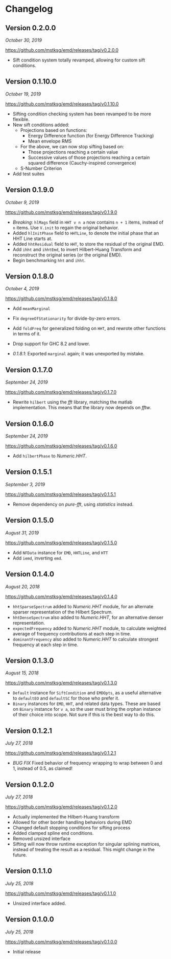 Changelog
=========

Version 0.2.0.0
---------------

*October 30, 2019*

<https://github.com/mstksg/emd/releases/tag/v0.2.0.0>

*   Sift condition system totally revamped, allowing for custom sift
    conditions.

Version 0.1.10.0
---------------

*October 19, 2019*

<https://github.com/mstksg/emd/releases/tag/v0.1.10.0>

*   Sifting condition checking system has been revamped to be more flexible.
*   New sift conditions added:
    *   Projections based on functions:
        *   Energy Difference function (for Energy Difference Tracking)
        *   Mean envelope RMS
    *   For the above, we can now stop sifting based on:
        *   Those projections reaching a certain value
        *   Successive values of those projections reaching a certain squared
            difference (Cauchy-inspired convergence)
    *   S-Number Criterion
*   Add test suites

Version 0.1.9.0
---------------

*October 9, 2019*

<https://github.com/mstksg/emd/releases/tag/v0.1.9.0>

*   *Breaking*: `hlMags` field in `HHT v n a` now contains `n + 1` items,
    instead of `n` items.  Use `V.init` to regain the original behavior.
*   Added `hlInitPhase` field to `HHTLine`, to denote the initial phase that an
    HHT Line starts at.
*   Added `hhtResidual` field to `HHT`, to store the residual of the original
    EMD.
*   Add `ihht` and `ihhtEmd`, to invert Hilbert-Huang Transform and reconstruct
    the original series (or the original EMD).
*   Begin benchmarking `hht` and `ihht`.


Version 0.1.8.0
---------------

*October 4, 2019*

<https://github.com/mstksg/emd/releases/tag/v0.1.8.0>

*   Add `meanMarginal`
*   Fix `degreeOfStationarity` for divide-by-zero errors.
*   Add `foldFreq` for generalized folding on `HHT`, and rewrote other
    functions in terms of it.
*   Drop support for GHC 8.2 and lower.

*   *0.1.8.1*: Exported `marginal` again; it was unexported by mistake.

Version 0.1.7.0
---------------

*September 24, 2019*

<https://github.com/mstksg/emd/releases/tag/v0.1.7.0>

*   Rewrite `hilbert` using the *fft* library, matching the matlab
    implementation.  This means that the library now depends on *fftw*.

Version 0.1.6.0
---------------

*September 24, 2019*

<https://github.com/mstksg/emd/releases/tag/v0.1.6.0>

*   Add `hilbertPhase` to *Numeric.HHT*.

Version 0.1.5.1
---------------

*September 3, 2019*

<https://github.com/mstksg/emd/releases/tag/v0.1.5.1>

*   Remove dependency on *pure-fft*, using *statistics* instead.

Version 0.1.5.0
---------------

*August 31, 2019*

<https://github.com/mstksg/emd/releases/tag/v0.1.5.0>

*   Add `NFData` instance for `EMD`, `HHTLine`, and `HTT`
*   Add `iemd`, inverting `emd`.

Version 0.1.4.0
---------------

*August 20, 2018*

<https://github.com/mstksg/emd/releases/tag/v0.1.4.0>

*   `hhtSparseSpectrum` added to *Numeric.HHT* module, for an alternate sparser
    representation of the Hilbert Spectrum.
*   `hhtDenseSpectrum` also added to *Numeric.HHT*, for an alternative denser
    representation.
*   `expectedFrequency` added to *Numeric.HHT* module, to calculate weighted
    average of frequency contributions at each step in time.
*   `dominantFrequency` also added to *Numeric.HHT* to calculate strongest
    frequency at each step in time.

Version 0.1.3.0
---------------

*August 15, 2018*

<https://github.com/mstksg/emd/releases/tag/v0.1.3.0>

*   `Default` instance for `SiftCondition` and `EMDOpts`, as a useful
    alternative to `defaultEO` and `defaultSC` for those who prefer it.
*   `Binary` instances for `EMD`, `HHT`, and related data types.  These are
    based on `Binary` instance for `v a`, so the user must bring the orphan
    instance of their choice into scope.  Not sure if this is the best way to
    do this.

Version 0.1.2.1
---------------

*July 27, 2018*

<https://github.com/mstksg/emd/releases/tag/v0.1.2.1>

*   *BUG FIX* Fixed behavior of frequency wrapping to wrap between 0 and 1,
    instead of 0.5, as claimed!

Version 0.1.2.0
---------------

*July 27, 2018*

<https://github.com/mstksg/emd/releases/tag/v0.1.2.0>

*   Actually implemented the Hilbert-Huang transform
*   Allowed for other border handling behaviors during EMD
*   Changed default stopping conditions for sifting process
*   Added clamped spline end conditions.
*   Removed unsized interface
*   Sifting will now throw runtime exception for singular splining matrices,
    instead of treating the result as a residual.  This might change in the
    future.

Version 0.1.1.0
---------------

*July 25, 2018*

<https://github.com/mstksg/emd/releases/tag/v0.1.1.0>

*   Unsized interface added.

Version 0.1.0.0
---------------

*July 25, 2018*

<https://github.com/mstksg/emd/releases/tag/v0.1.0.0>

*   Initial release
